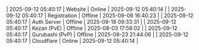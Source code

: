 | 2025-09-12 05:40:17 | Website | Online | 2025-09-12 05:40:14 |
| 2025-09-12 05:40:17 | Registration | Offline | 2025-09-09 16:40:23 |
| 2025-09-12 05:40:17 | Auth Server | Offline | 2025-08-18 09:33:31 |
| 2025-09-12 05:40:17 | Kezan (PvE) | Offline | 2025-08-03 17:58:02 |
| 2025-09-12 05:40:17 | Gurubashi (PvP) | Offline | 2025-08-23 21:44:06 |
| 2025-09-12 05:40:17 | Cloudflare | Online | 2025-09-12 05:40:14 |
